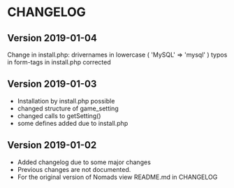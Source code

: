 # CHANGELOG

## Version 2019-01-04
 Change in install.php: drivernames in lowercase ( 'MySQL' => 'mysql' )
 typos in form-tags in install.php corrected
 
## Version 2019-01-03
- Installation by install.php possible
- changed structure of game_setting
- changed calls to getSetting()
- some defines added due to install.php 


## Version 2019-01-02
- Added changelog due to some major changes
- Previous changes are not documented.
- For the original version of Nomads view README.md in CHANGELOG


